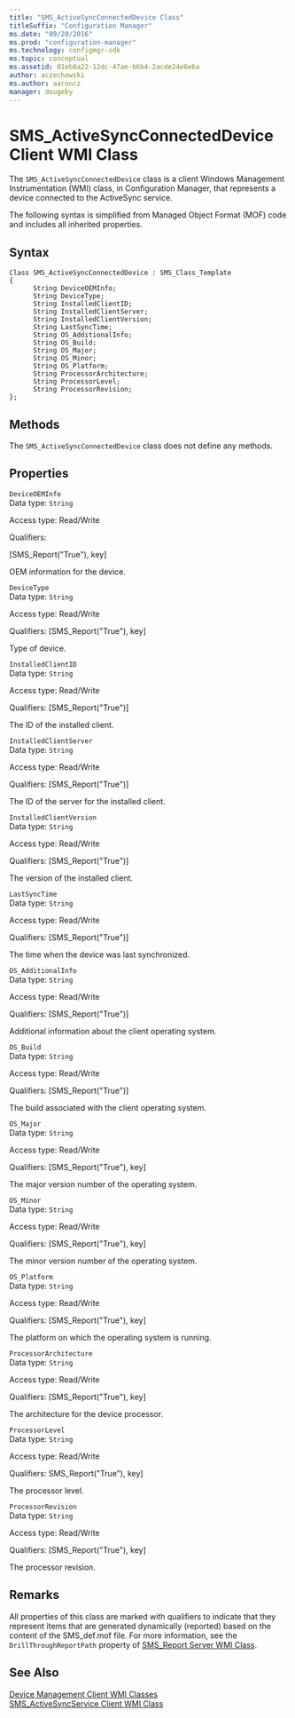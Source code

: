 ```yaml
---
title: "SMS_ActiveSyncConnectedDevice Class"
titleSuffix: "Configuration Manager"
ms.date: "09/20/2016"
ms.prod: "configuration-manager"
ms.technology: configmgr-sdk
ms.topic: conceptual
ms.assetid: 01eb8a22-12dc-47ae-b6b4-2acde24e6e6a
author: aczechowski
ms.author: aaroncz
manager: dougeby
---
```

# SMS_ActiveSyncConnectedDevice Client WMI Class
The `SMS_ActiveSyncConnectedDevice` class is a client Windows Management Instrumentation (WMI) class, in Configuration Manager, that represents a device connected to the ActiveSync service.  

 The following syntax is simplified from Managed Object Format (MOF) code and includes all inherited properties.  

## Syntax  

```  
Class SMS_ActiveSyncConnectedDevice : SMS_Class_Template  
{  
      String DeviceOEMInfo;  
      String DeviceType;  
      String InstalledClientID;  
      String InstalledClientServer;  
      String InstalledClientVersion;  
      String LastSyncTime;  
      String OS_AdditionalInfo;  
      String OS_Build;  
      String OS_Major;  
      String OS_Minor;  
      String OS_Platform;  
      String ProcessorArchitecture;  
      String ProcessorLevel;  
      String ProcessorRevision;  
};  
```  

## Methods  
 The `SMS_ActiveSyncConnectedDevice` class does not define any methods.  

## Properties  
 `DeviceOEMInfo`  
 Data type: `String`  

 Access type: Read/Write  

 Qualifiers:  

 [SMS_Report("True"), key]  

 OEM information for the device.  

 `DeviceType`  
 Data type: `String`  

 Access type: Read/Write  

 Qualifiers: [SMS_Report("True"), key]  

 Type of device.  

 `InstalledClientID`  
 Data type: `String`  

 Access type: Read/Write  

 Qualifiers: [SMS_Report("True")]  

 The ID of the installed client.  

 `InstalledClientServer`  
 Data type: `String`  

 Access type: Read/Write  

 Qualifiers: [SMS_Report("True")]  

 The ID of the server for the installed client.  

 `InstalledClientVersion`  
 Data type: `String`  

 Access type: Read/Write  

 Qualifiers: [SMS_Report("True")]  

 The version of the installed client.  

 `LastSyncTime`  
 Data type: `String`  

 Access type: Read/Write  

 Qualifiers: [SMS_Report("True")]  

 The time when the device was last synchronized.  

 `OS_AdditionalInfo`  
 Data type: `String`  

 Access type: Read/Write  

 Qualifiers: [SMS_Report("True")]  

 Additional information about the client operating system.  

 `OS_Build`  
 Data type: `String`  

 Access type: Read/Write  

 Qualifiers: [SMS_Report("True")]  

 The build associated with the client operating system.  

 `OS_Major`  
 Data type: `String`  

 Access type: Read/Write  

 Qualifiers: [SMS_Report("True"), key]  

 The major version number of the operating system.  

 `OS_Minor`  
 Data type: `String`  

 Access type: Read/Write  

 Qualifiers: [SMS_Report("True"), key]  

 The minor version number of the operating system.  

 `OS_Platform`  
 Data type: `String`  

 Access type: Read/Write  

 Qualifiers: [SMS_Report("True"), key]  

 The platform on which the operating system is running.  

 `ProcessorArchitecture`  
 Data type: `String`  

 Access type: Read/Write  

 Qualifiers: [SMS_Report("True"), key]  

 The architecture for the device processor.  

 `ProcessorLevel`  
 Data type: `String`  

 Access type: Read/Write  

 Qualifiers: SMS_Report("True"), key]  

 The processor level.  

 `ProcessorRevision`  
 Data type: `String`  

 Access type: Read/Write  

 Qualifiers: [SMS_Report("True"), key]  

 The processor revision.  

## Remarks  
 All properties of this class are marked with qualifiers to indicate that they represent items that are generated dynamically (reported) based on the content of the SMS_def.mof file. For more information, see the `DrillThroughReportPath` property of [SMS_Report Server WMI Class](../../../../../develop/reference/misc/sms_report-server-wmi-class.md).  

## See Also  
 [Device Management Client WMI Classes](../../../../../develop/reference/core/clients/client-classes/device-management-client-wmi-classes.md)   
 [SMS_ActiveSyncService Client WMI Class](../../../../../develop/reference/core/clients/client-classes/sms_activesyncservice-client-wmi-class.md)
